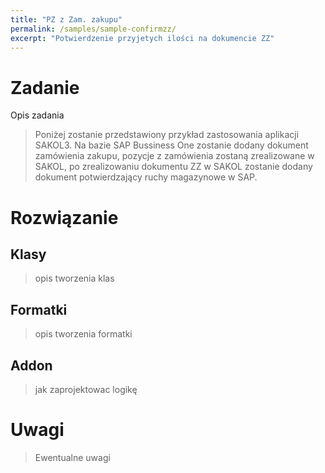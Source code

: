 ```yaml
---
title: "PZ z Zam. zakupu"
permalink: /samples/sample-confirmzz/
excerpt: "Potwierdzenie przyjetych ilości na dokumencie ZZ"
---
```


# Zadanie
Opis zadania
> Poniżej zostanie przedstawiony przykład zastosowania aplikacji SAKOL3. Na bazie SAP Bussiness One zostanie dodany dokument zamówienia zakupu, pozycje z zamówienia zostaną zrealizowane w SAKOL, po zrealizowaniu dokumentu ZZ w SAKOL zostanie dodany dokument potwierdzający ruchy magazynowe w SAP.

# Rozwiązanie
## Klasy
> opis tworzenia klas
## Formatki
> opis tworzenia formatki
## Addon
> jak zaprojektowac logikę

# Uwagi
> Ewentualne uwagi
